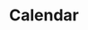 ---
stars: 4
country: 15United States
title: Calendar
description: This is your main Mayan Dreamspell Calendar Dashboard with all the details you need to stay in sync. Calculate the Kin for any date.
---